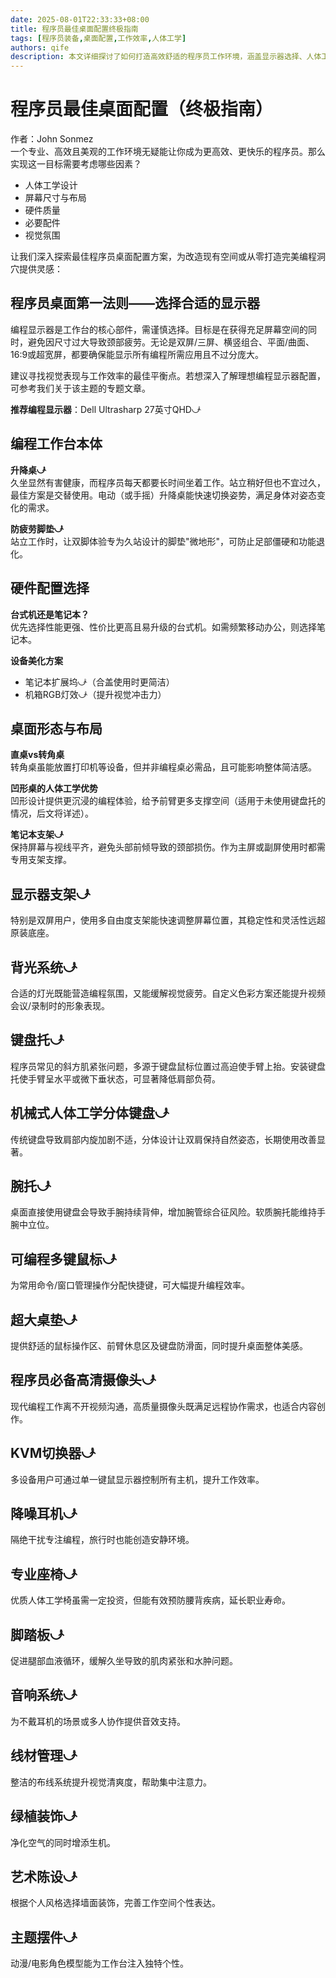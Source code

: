 ```yaml
---
date: 2025-08-01T22:33:33+08:00
title: 程序员最佳桌面配置终极指南
tags: [程序员装备,桌面配置,工作效率,人体工学]
authors: qife
description: 本文详细探讨了如何打造高效舒适的程序员工作环境，涵盖显示器选择、人体工学桌椅、外设配置、灯光布局等关键要素，帮助开发者提升编码效率并减少职业伤病风险。
---
```


# 程序员最佳桌面配置（终极指南）

作者：John Sonmez  
一个专业、高效且美观的工作环境无疑能让你成为更高效、更快乐的程序员。那么实现这一目标需要考虑哪些因素？

- 人体工学设计  
- 屏幕尺寸与布局  
- 硬件质量  
- 必要配件  
- 视觉氛围  

让我们深入探索最佳程序员桌面配置方案，为改造现有空间或从零打造完美编程洞穴提供灵感：

## 程序员桌面第一法则——选择合适的显示器

编程显示器是工作台的核心部件，需谨慎选择。目标是在获得充足屏幕空间的同时，避免因尺寸过大导致颈部疲劳。无论是双屏/三屏、横竖组合、平面/曲面、16:9或超宽屏，都要确保能显示所有编程所需应用且不过分庞大。

建议寻找视觉表现与工作效率的最佳平衡点。若想深入了解理想编程显示器配置，可参考我们关于该主题的专题文章。

**推荐编程显示器**：Dell Ultrasharp 27英寸QHD⤻ͣ  

## 编程工作台本体

**升降桌⤻ͣ**  
久坐显然有害健康，而程序员每天都要长时间坐着工作。站立稍好但也不宜过久，最佳方案是交替使用。电动（或手摇）升降桌能快速切换姿势，满足身体对姿态变化的需求。

**防疲劳脚垫⤻ͣ**  
站立工作时，让双脚体验专为久站设计的脚垫"微地形"，可防止足部僵硬和功能退化。

## 硬件配置选择

**台式机还是笔记本？**  
优先选择性能更强、性价比更高且易升级的台式机。如需频繁移动办公，则选择笔记本。

**设备美化方案**  
- 笔记本扩展坞⤻ͣ（合盖使用时更简洁）  
- 机箱RGB灯效⤻ͣ（提升视觉冲击力）  

## 桌面形态与布局

**直桌vs转角桌**  
转角桌虽能放置打印机等设备，但并非编程桌必需品，且可能影响整体简洁感。

**凹形桌的人体工学优势**  
凹形设计提供更沉浸的编程体验，给予前臂更多支撑空间（适用于未使用键盘托的情况，后文将详述）。

**笔记本支架⤻ͣ**  
保持屏幕与视线平齐，避免头部前倾导致的颈部损伤。作为主屏或副屏使用时都需专用支架支撑。

## 显示器支架⤻ͣ

特别是双屏用户，使用多自由度支架能快速调整屏幕位置，其稳定性和灵活性远超原装底座。

## 背光系统⤻ͣ

合适的灯光既能营造编程氛围，又能缓解视觉疲劳。自定义色彩方案还能提升视频会议/录制时的形象表现。

## 键盘托⤻ͣ

程序员常见的斜方肌紧张问题，多源于键盘鼠标位置过高迫使手臂上抬。安装键盘托使手臂呈水平或微下垂状态，可显著降低肩部负荷。

## 机械式人体工学分体键盘⤻ͣ

传统键盘导致肩部内旋加剧不适，分体设计让双肩保持自然姿态，长期使用改善显著。

## 腕托⤻ͣ

桌面直接使用键盘会导致手腕持续背伸，增加腕管综合征风险。软质腕托能维持手腕中立位。

## 可编程多键鼠标⤻ͣ

为常用命令/窗口管理操作分配快捷键，可大幅提升编程效率。

## 超大桌垫⤻ͣ

提供舒适的鼠标操作区、前臂休息区及键盘防滑面，同时提升桌面整体美感。

## 程序员必备高清摄像头⤻ͣ

现代编程工作离不开视频沟通，高质量摄像头既满足远程协作需求，也适合内容创作。

## KVM切换器⤻ͣ

多设备用户可通过单一键鼠显示器控制所有主机，提升工作效率。

## 降噪耳机⤻ͣ

隔绝干扰专注编程，旅行时也能创造安静环境。

## 专业座椅⤻ͣ

优质人体工学椅虽需一定投资，但能有效预防腰背疾病，延长职业寿命。

## 脚踏板⤻ͣ

促进腿部血液循环，缓解久坐导致的肌肉紧张和水肿问题。

## 音响系统⤻ͣ

为不戴耳机的场景或多人协作提供音效支持。

## 线材管理⤻ͣ

整洁的布线系统提升视觉清爽度，帮助集中注意力。

## 绿植装饰⤻ͣ

净化空气的同时增添生机。

## 艺术陈设⤻ͣ

根据个人风格选择墙面装饰，完善工作空间个性表达。

## 主题摆件⤻ͣ

动漫/电影角色模型能为工作台注入独特个性。